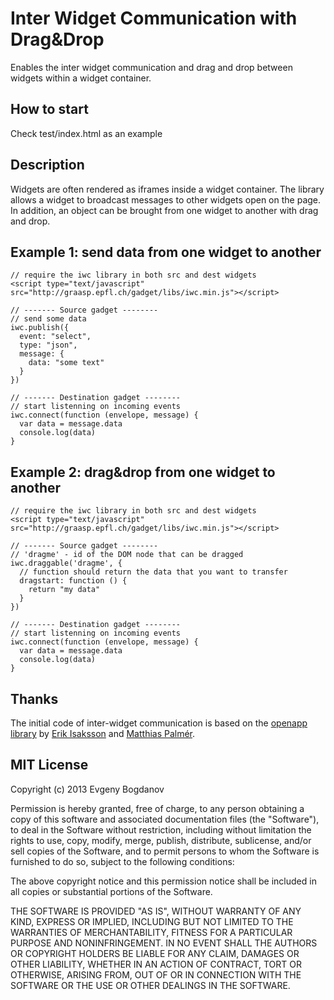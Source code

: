 Inter Widget Communication with Drag&Drop
===

Enables the inter widget communication and drag and drop between widgets
within a widget container.

## How to start
Check test/index.html as an example

## Description

Widgets are often rendered as iframes inside a widget container. The
library allows a widget to broadcast messages to other widgets open on
the page. In addition, an object can be brought from one widget to
another with drag and drop.

## Example 1: send data from one widget to another

    // require the iwc library in both src and dest widgets
    <script type="text/javascript" src="http://graasp.epfl.ch/gadget/libs/iwc.min.js"></script>

    // ------- Source gadget --------
    // send some data
    iwc.publish({
      event: "select",
      type: "json",
      message: {
        data: "some text"
      }
    })

    // ------- Destination gadget --------
    // start listenning on incoming events
    iwc.connect(function (envelope, message) {
      var data = message.data
      console.log(data)
    }


## Example 2: drag&drop from one widget to another

    // require the iwc library in both src and dest widgets
    <script type="text/javascript" src="http://graasp.epfl.ch/gadget/libs/iwc.min.js"></script>

    // ------- Source gadget --------
    // 'dragme' - id of the DOM node that can be dragged
    iwc.draggable('dragme', {
      // function should return the data that you want to transfer
      dragstart: function () {
        return "my data"
      }
    })

    // ------- Destination gadget --------
    // start listenning on incoming events
    iwc.connect(function (envelope, message) {
      var data = message.data
      console.log(data)
    }



## Thanks

The initial code of inter-widget communication is based on
the [openapp library](https://code.google.com/p/open-app/) by
[Erik Isaksson](https://github.com/erikis)
and [Matthias Palmér](https://github.com/matthiaspalmer).

## MIT License

Copyright (c) 2013 Evgeny Bogdanov

Permission is hereby granted, free of charge, to any person obtaining a copy
of this software and associated documentation files (the "Software"), to deal
in the Software without restriction, including without limitation the rights
to use, copy, modify, merge, publish, distribute, sublicense, and/or sell
copies of the Software, and to permit persons to whom the Software is
furnished to do so, subject to the following conditions:

The above copyright notice and this permission notice shall be included in
all copies or substantial portions of the Software.

THE SOFTWARE IS PROVIDED "AS IS", WITHOUT WARRANTY OF ANY KIND, EXPRESS OR
IMPLIED, INCLUDING BUT NOT LIMITED TO THE WARRANTIES OF MERCHANTABILITY,
FITNESS FOR A PARTICULAR PURPOSE AND NONINFRINGEMENT. IN NO EVENT SHALL THE
AUTHORS OR COPYRIGHT HOLDERS BE LIABLE FOR ANY CLAIM, DAMAGES OR OTHER
LIABILITY, WHETHER IN AN ACTION OF CONTRACT, TORT OR OTHERWISE, ARISING FROM,
OUT OF OR IN CONNECTION WITH THE SOFTWARE OR THE USE OR OTHER DEALINGS IN
THE SOFTWARE.




